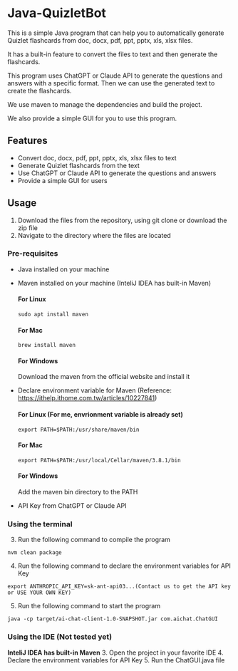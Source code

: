 # Java-QuizletBot

This is a simple Java program that can help you to automatically generate Quizlet flashcards from doc, docx, pdf, ppt, pptx, xls, xlsx files.

It has a built-in feature to convert the files to text and then generate the flashcards.

This program uses ChatGPT or Claude API to generate the questions and answers with a specific format.
Then we can use the generated text to create the flashcards.

We use maven to manage the dependencies and build the project.

We also provide a simple GUI for you to use this program.

## Features
- Convert doc, docx, pdf, ppt, pptx, xls, xlsx files to text
- Generate Quizlet flashcards from the text
- Use ChatGPT or Claude API to generate the questions and answers
- Provide a simple GUI for users

## Usage
1. Download the files from the repository, using git clone or download the zip file
2. Navigate to the directory where the files are located

### Pre-requisites
- Java installed on your machine
- Maven installed on your machine (InteliJ IDEA has built-in Maven)
  #### For Linux
  ```
  sudo apt install maven
  ```
  #### For Mac
  ```
  brew install maven
  ```
  #### For Windows
  Download the maven from the official website and install it

- Declare environment variable for Maven (Reference: https://ithelp.ithome.com.tw/articles/10227841)
  #### For Linux (For me, envrionment variable is already set)
  ```
  export PATH=$PATH:/usr/share/maven/bin
  ```
  #### For Mac
  ```
  export PATH=$PATH:/usr/local/Cellar/maven/3.8.1/bin
  ```
  #### For Windows
  Add the maven bin directory to the PATH

- API Key from ChatGPT or Claude API

### Using the terminal
3. Run the following command to compile the program
```
nvm clean package
```
4. Run the following command to declare the environment variables for API Key
```
export ANTHROPIC_API_KEY=sk-ant-api03...(Contact us to get the API key or USE YOUR OWN KEY)
```
5. Run the following command to start the program
```
java -cp target/ai-chat-client-1.0-SNAPSHOT.jar com.aichat.ChatGUI
```

### Using the IDE (Not tested yet)
**InteliJ IDEA has built-in Maven**
3. Open the project in your favorite IDE
4. Declare the environment variables for API Key
5. Run the ChatGUI.java file
